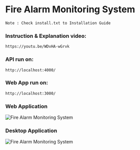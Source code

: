 # Fire Alarm Monitoring System

`Note : Check install.txt to Installation Guide`

### Instruction & Explanation video:
`https://youtu.be/WDvHA-wGrvk`

### API run on:
`http://localhost:4000/`

### Web App run on:
`http://localhost:3000/`

### Web Application
![Fire Alarm Monitoring System](https://github.com/pasindu-nawodya/Fire-Alarm-Monitoring-System/blob/master/Screenshots/web.png)

### Desktop Application
![Fire Alarm Monitoring System](https://github.com/pasindu-nawodya/Fire-Alarm-Monitoring-System/blob/master/Screenshots/dektop.png)
